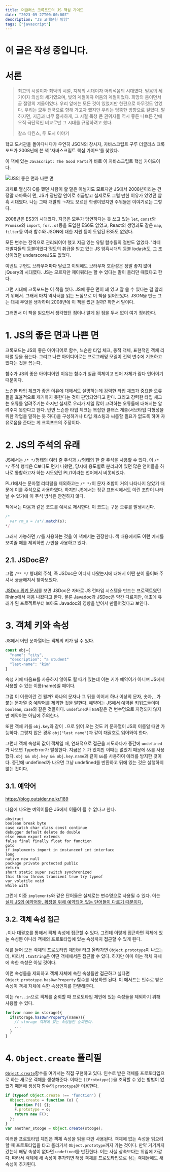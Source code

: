 ```yaml
---
title: 더글러스 크록포드의 JS 핵심 가이드
date: "2023-09-27T00:00:00Z"
description: "JS 고대문헌 탐험"
tags: ["javascript"]
---
```


# 이 글은 작성 중입니다.

# 서론

> 최고의 시절이자 최악의 시절, 지혜의 시대이자 어리석음의 시대였다. 믿음의 세기이자 의심의 세기였으며, 빛의 계절이자 어둠의 계절이었다. 희망의 봄이면서 곧 절망의 겨울이었다.
> 우리 앞에는 모든 것이 있었지만 한편으로 아무것도 없었다. 우리는 모두 천국으로 향해 가고자 했지만 우리는 엉뚱한 방향으로 걸었다.
> 말하자면, 지금과 너무 흡사하게, 그 시절 목청 큰 권위자들 역시 좋든 나쁘든 간에 오직 극단적인 비교로만 그 시대를 규정하려고 했다.
>
> 찰스 디킨스, 두 도시 이야기

학교 도서관을 돌아다니다가 우연히 JSON의 창시자, 자바스크립트 구루 더글라스 크록포드가 2008년에 쓴 책 '자바스크립트 핵심 가이드'를 찾았다.

이 책에 있는 `Javascript: The Good Parts`가 바로 이 자바스크립트 핵심 가이드이다.

![JS의 좋은 면과 나쁜 면](./js-good-part.png)

과제로 열심히 C를 했던 사람이 할 말은 아닐지도 모르지만 JS에서 2008년이라는 건 정말 까마득히 먼, JS가 장난감 언어로 취급받고 실제로도 그럴 만한 이유가 있었던 암흑 시대였다. 나는 그때 개발의 ㄱ자도 모르던 학생이었지만 주워들은 이야기로는 그렇다.

2008년은 ES3의 시대였다. 지금은 모두가 당연하다는 듯 쓰고 있는 `let`, `const`와 `Promise`와 `import`, `for..of`등을 도입한 ES6도 없었고, React의 생명과도 같은 `map`, `filter`등 여러 함수와 JSON에 대한 지원 등이 도입된 ES5도 없었다.

모든 변수는 전역으로 관리되어야 했고 지금 있는 유틸 함수들의 절반도 없었다. '라떼 개발자들의 등불이었다'정도의 취급을 받고 있는 JS 암흑시대의 등불 lodash도, 그 조상이었던 underscoreJS도 없었다.

이벤트 구현도 브라우저마다 달랐고 이외에도 브라우저 호환성은 정말 좋지 않아 jQuery의 시대였다. JS는 모르지만 제이쿼리는 할 수 있다는 말이 들리던 때였다고 한다.

그런 시대에 크록포드는 이 책을 썼다. JS에 좋은 면이 꽤 있고 잘 쓸 수 있다는 걸 알리기 위해서. 그래서 마치 역사서를 읽는 느낌으로 이 책을 읽어보았다. JSON을 만든 그는 대체 무엇을 생각하며 2008년에 이 책을 썼던 걸까? 하면서 말이다.

그러면서 이 책을 읽으면서 생각했던 점이나 알게 된 점을 두서 없이 여기 정리한다.

# 1. JS의 좋은 면과 나쁜 면

크록포드는 JS의 좋은 아이디어로 함수, 느슨한 타입 체크, 동적 객체, 표현적인 객체 리터럴 등을 꼽는다. 그리고 나쁜 아이디어로는 프로그래밍 모델이 전역 변수에 기초하고 있다는 것을 꼽는다.

함수가 JS의 좋은 아이디어인 이유는 함수가 일급 객체이고 언어 자체가 람다 언어이기 때문이다.

느슨한 타입 체크가 좋은 이유에 대해서도 설명하는데 강력한 타입 체크가 중요한 오류들을 효율적으로 제거하지 못한다는 것이 판명되었다고 한다. 그리고 강력한 타입 체크는 오류를 알려주기는 하지만 실제로 우리가 제일 많이 고려하는 오류들에 대해서는 알려주지 못한다고 한다. 반면 느슨한 타입 체크는 복잡한 클래스 계층(서브타입 다형성을 위한 작업을 말하는 듯 하다)을 구성하거나 타입 캐스팅과 씨름할 필요가 없도록 하여 자유로움을 준다는 게 크록포드의 주장이다.

# 2. JS의 주석의 유래

JS에서는 `/* */`형태의 여러 줄 주석과 `//`형태의 한 줄 주석을 사용할 수 있다. 이 `/* */` 주석 형식은 C보다도 먼저 나왔던, 당시에 용도별로 분리되어 있던 많은 언어들을 하나로 통합하고자 하는 시도였던 PL/1이라는 언어에서 비롯되었다.

PL/1에서는 문자열 리터럴을 제외하고는 `/* */`이 문자 조합이 거의 나타나지 않았기 때문에 이를 주석으로 사용하였다. 하지만 JS에서는 정규 표현식에서도 이런 조합이 나타날 수 있기에 이 주석 방식은 안전하지 않다.

책에서는 다음과 같은 코드를 예시로 제시한다. 이 코드는 구문 오류를 발생시킨다.

```js
/*
  var rm_a = /a*/.match(s);
*/
```

그래서 가능하면 `//`를 사용하는 것을 이 책에서는 권장한다. 책 내용에서도 이런 예시를 보여줄 때를 제외하면 `//`만을 사용하고 있다.

## 2.1. JSDoc은?

그럼 `/** */` 형태의 주석, 즉 JSDoc은 어디서 나왔는지에 대해서 어떤 분이 물어봐 주셔서 궁금해져서 찾아보았다.

[JSDoc 위키 문서](https://en.wikipedia.org/wiki/JSDoc)를 보면 JSDoc은 자바로 JS 런타임 시스템을 만드는 프로젝트였던 Rhino에서 처음 나왔다고 한다. 물론 Javadoc과 JSDoc은 약간 다르지만, 애초에 유래가 된 프로젝트부터 보아도 Javadoc의 영향을 받아서 만들어졌다고 보인다.

# 3. 객체 키와 속성

JS에서 어떤 문자열이든 객체의 키가 될 수 있다.

```js
const obj={
  "name": "city",
  "description": "a student"
  "last-name": "kim"
}
```

속성 키에 따옴표를 사용하지 않아도 될 때가 있는데 이는 키가 예약어가 아니며 JS에서 사용할 수 있는 이름(name)일 때이다.

그럼 이 이름이란 건 뭘까? 하나의 문자나 그 뒤를 이어서 하나 이상의 문자, 숫자, `_`가 붙는 문자열 중 예약어를 제외한 것을 말한다. 예약어는 JS에서 예약된 키워드들이며 `boolean`, `case`와 같은 것들이다. `undefined`나 `NaN`같은 건 변수명으로 지정되지 않지만 예약어는 아님에 주의한다.

또한 객체 키를 `obj.key`와 같이 `.`으로 읽어 오는 것도 키 문자열이 JS의 이름일 때만 가능하다. 그렇지 않은 경우 `obj["last name"]`과 같이 대괄호로 읽어와야 한다.

그런데 객체 속성의 값이 객체일 때, 연쇄적으로 접근을 시도하다가 중간에 `undefined`가 나오면 TypeError가 발생한다. 지금은 `?.`가 있지만 이때는 없었기 때문에 `&&`를 사용했다. `obj && obj.key && obj.key.name`과 같이 `&&`를 사용하여 에러를 방지한 것이다. 중간에 undefined가 나오면 그냥 undefined를 반환하고 뒤에 있는 것은 실행하지 않는 것이다.

## 3.1. 예약어

https://blog.outsider.ne.kr/189

다음에 나오는 예약어들은 JS에서 이름이 될 수 없다고 한다.

```
abstract
boolean break byte
case catch char class const continue
debugger default delete do double
else enum export extends
false final finally float for function
goto
if implements import in instanceof int interface
long
native new null
package private protected public
return
short static super switch synchronized
this throw throws transient true try typeof
var volatile void
while with
```

그런데 이중 `implements`와 같은 단어들은 실제로는 변수명으로 사용될 수 있다. 이는 [실제 JS의 예약어와, 확장을 위해 예약되어 있는 단어들이 다르기 때문이다.](https://blog.outsider.ne.kr/189)

## 3.2. 객체 속성 접근

`.`이나 대괄호를 통해서 객체 속성에 접근할 수 있다. 그런데 이렇게 접근하면 객체에 있는 속성뿐 아니라 객체의 프로토타입에 있는 속성까지 접근할 수 있게 된다.

예를 들어 모든 객체의 프로토타입 체인을 타고 올라가면 `Object.prototype`이 나오는데, 따라서 `.toString`은 어떤 객체에서든 접근할 수 있다. 하지만 아마 이는 객체 자체에 속한 속성은 아닐 것이다.

이런 속성들을 제외하고 객체 자체에 속한 속성들만 접근하고 싶다면 `Object.prototype.hasOwnProperty` 함수를 사용하면 된다. 이 메서드는 인수로 받은 속성이 객체 자체에 속한 속성인지를 판별해준다.

이는 `for..in`으로 객체를 순회할 때 프로토타입 체인에 있는 속성들을 제외하기 위해 사용할 수 있다.

```js
for(var name in storage){
  if(storage.hasOwnProperty(name)){
    // storage 객체에 있는 속성들만 순회한다.
    ...
  }
}
```

# 4. `Object.create` 폴리필

[`Object.create`](https://developer.mozilla.org/ko/docs/Web/JavaScript/Reference/Global_Objects/Object/create)함수를 여기서는 직접 구현하고 있다. 인수로 받은 객체를 프로토타입으로 하는 새로운 객체를 생성해준다. 이때는 `[[Prototype]]`을 조작할 수 있는 방법이 없었기 때문에 생성자 함수의 `prototype`을 이용한다.

```js
if (typeof Object.create !== 'function') {
  Object.create = function (o) {
    function F() {};
    F.prototype = o;
    return new F();
  };
}
var another_stooge = Object.create(stooge);
```

이러한 프로토타입 체인은 객체 속성을 읽을 때만 사용된다. 객체에 없는 속성을 읽으려 할 때 프로토타입을 타고 올라가서 `Object.prototype`까지 가는 것이다. 만약 거기까지 갔는데 해당 속성이 없다면 `undefined`를 반환한다. 이는 사실 상속보다는 위임에 가깝다. 따라서 객체에 새 속성이 추가되면 해당 객체를 프로토타입으로 삼는 객체들에도 새 속성이 추가된다.